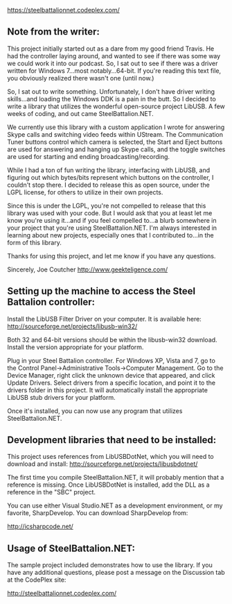https://steelbattalionnet.codeplex.com/

Note from the writer:
----------------------

This project initially started out as a dare from my good friend Travis.  He had the controller laying around, and wanted to see if there was some way we could work it into our podcast.  So, I sat out to see if there was a driver written for Windows 7...most notably...64-bit.  If you're reading this text file, you obviously realized there wasn't one (until now.)

So, I sat out to write something.  Unfortunately, I don't have driver writing skills...and loading the Windows DDK is a pain in the butt.  So I decided to write a library that utilizes the wonderful open-source project LibUSB.  A few weeks of coding, and out came SteelBattalion.NET.

We currently use this library with a custom application I wrote for answering Skype calls and switching video feeds within UStream.  The Communication Tuner buttons control which camera is selected, the Start and Eject buttons are used for answering and hanging up Skype calls, and the toggle switches are used for starting and ending broadcasting/recording.

While I had a ton of fun writing the library, interfacing with LibUSB, and figuring out which bytes/bits represent which buttons on the controller, I couldn't stop there.  I decided to release this as open source, under the LGPL license, for others to utilize in their own projects.

Since this is under the LGPL, you're not compelled to release that this library was used with your code.  But I would ask that you at least let me know you're using it...and if you feel compelled to...a blurb somewhere in your project that you're using SteelBattalion.NET.  I'm always interested in learning about new projects, especially ones that I contributed to...in the form of this library.

Thanks for using this project, and let me know if you have any questions.

Sincerely,
Joe Coutcher
http://www.geekteligence.com/



Setting up the machine to access the Steel Battalion controller:
-------------------------------------------------------------------

Install the LibUSB Filter Driver on your computer.  It is available here:
http://sourceforge.net/projects/libusb-win32/

Both 32 and 64-bit versions should be within the libusb-win32 download.  Install the version appropriate for your platform.

Plug in your Steel Battalion controller.  For Windows XP, Vista and 7, go to the Control Panel->Administrative Tools->Computer Management.  Go to the Device Manager, right click the unknown device that appeared, and click Update Drivers.  Select drivers from a specific location, and point it to the drivers folder in this project.  It will automatically install the appropriate LibUSB stub drivers for your platform.

Once it's installed, you can now use any program that utilizes SteelBattalion.NET.


Development libraries that need to be installed:
--------------------------------------------------

This project uses references from LibUSBDotNet, which you will need to download and install:
http://sourceforge.net/projects/libusbdotnet/

The first time you compile SteelBattalion.NET, it will probably mention that a reference is missing.  Once LibUSBDotNet is installed, add the DLL as a reference in the "SBC" project.

You can use either Visual Studio.NET as a development environment, or my favorite, SharpDevelop.  You can download SharpDevelop from:

http://icsharpcode.net/


Usage of SteelBattalion.NET:
-----------------------------

The sample project included demonstrates how to use the library.  If you have any additional questions, please post a message on the Discussion tab at the CodePlex site:

http://steelbattalionnet.codeplex.com/